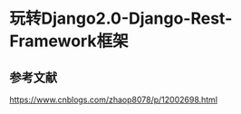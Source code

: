 # 玩转Django2.0-Django-Rest-Framework框架



## 参考文献

https://www.cnblogs.com/zhaop8078/p/12002698.html

